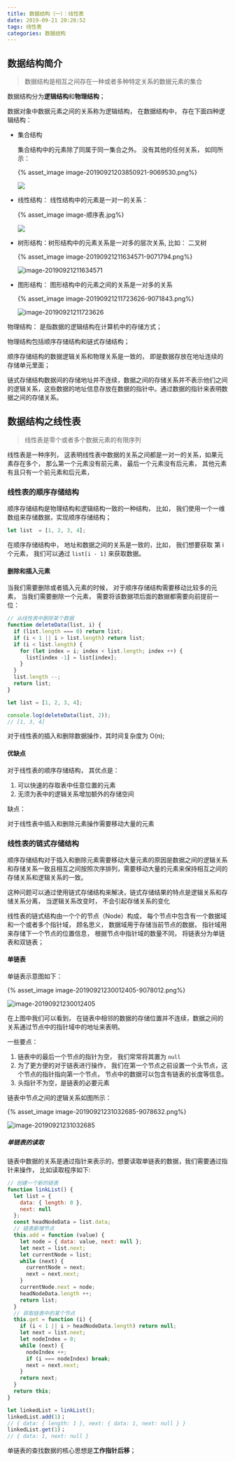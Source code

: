 ```yaml
---
title: 数据结构（一）：线性表
date: 2019-09-21 20:28:52
tags: 线性表
categories: 数据结构
---
```


## 数据结构简介

> 数据结构是相互之间存在一种或者多种特定关系的数据元素的集合

数据结构分为**逻辑结构**和**物理结构**；

数据对象中数据元素之间的关系称为逻辑结构， 在数据结构中， 存在下面四种逻辑结构：

* 集合结构

  集合结构中的元素除了同属于同一集合之外。 没有其他的任何关系， 如同所示：

  {% asset_image image-20190921203850921-9069530.png%}

  ![](数据结构：线性表/image-20190921203850921-9069530.png)

* 线性结构： 线性结构中的元素是一对一的关系：

  {% asset_image image-顺序表.jpg%}

  ![](数据结构：线性表/image-顺序表.jpg)

* 树形结构：树形结构中的元素关系是一对多的层次关系, 比如： 二叉树

  {% asset_image image-20190921211634571-9071794.png%}

  ![image-20190921211634571](数据结构：线性表/image-20190921211634571-9071794.png)

* 图形结构： 图形结构中的元素之间的关系是一对多的关系

  {% asset_image image-20190921211723626-9071843.png%}



  ![image-20190921211723626](数据结构：线性表/image-20190921211723626-9071843.png)

物理结构： 是指数据的逻辑结构在计算机中的存储方式；

物理结构包括顺序存储结构和链式存储结构；

顺序存储结构的数据逻辑关系和物理关系是一致的， 即是数据存放在地址连续的存储单元里面；

链式存储结构数据间的存储地址并不连续，数据之间的存储关系并不表示他们之间的逻辑关系，这些数据的地址信息存放在数据的指针中。通过数据的指针来表明数据之间的存储关系。

## 数据结构之线性表

> 线性表是零个或者多个数据元素的有限序列

线性表是一种序列， 这表明线性表中数据的关系之间都是一对一的关系，如果元素存在多个， 那么第一个元素没有前元素， 最后一个元素没有后元素， 其他元素有且只有一个前元素和后元素，

### 线性表的顺序存储结构

顺序存储结构是物理结构和逻辑结构一致的一种结构， 比如， 我们使用一个一维数组来存储数据，实现顺序存储结构；

```js
let list  = [1, 2, 3, 4];
```

在顺序存储结构中， 地址和数据之间的关系是一致的，比如， 我们想要获取 第 i 个元素， 我们可以通过   `list[i - 1]` 来获取数据。

#### 删除和插入元素

当我们需要删除或者插入元素的时候， 对于顺序存储结构需要移动比较多的元素， 当我们需要删除一个元素， 需要将该数据项后面的数据都需要向前提前一位：

```js
// 从线性表中删除某个数据
function deleteData(list, i) {
  if (list.length === 0) return list;
  if (i < 1 || i > list.length) return list;
  if (i < list.length) {
    for (let index = i; index < list.length; index ++) {
      list[index -1] = list[index];
    }
  }
  list.length --;
  return list;
}

let list = [1, 2, 3, 4];

console.log(deleteData(list, 2));
// [1, 3, 4]
```

对于线性表的插入和删除数据操作，其时间复杂度为 O(n);

#### 优缺点

对于线性表的顺序存储结构， 其优点是：

1. 可以快速的存取表中任意位置的元素
2. 无须为表中的逻辑关系增加额外的存储空间

缺点：

对于线性表中插入和删除元素操作需要移动大量的元素

### 线性表的链式存储结构

顺序存储结构对于插入和删除元素需要移动大量元素的原因是数据之间的逻辑关系和存储关系一致且相互之间按照次序排列，需要移动大量的元素来保持相互之间的存储关系和逻辑关系的一致。

这种问题可以通过使用链式存储结构来解决，链式存储结果的特点是逻辑关系和存储关系分离， 当逻辑关系改变时， 不会引起存储关系的变化

线性表的链式结构由一个个的节点（Node）构成， 每个节点中包含有一个数据域和一个或者多个指针域， 顾名思义， 数据域用于存储当前节点的数据， 指针域用来存储下一个节点的位置信息， 根据节点中指针域的数量不同， 将链表分为单链表和双链表；

#### 单链表

单链表示意图如下：

{% asset_image image-20190921230012405-9078012.png%}

![image-20190921230012405](数据结构：线性表/image-20190921230012405-9078012.png)

在上图中我们可以看到， 在链表中相邻的数据的存储位置并不连续，数据之间的关系通过节点中的指针域中的地址来表明。

一些要点：

1. 链表中的最后一个节点的指针为空， 我们常常将其置为 `null`
2. 为了更方便的对于链表进行操作， 我们在第一个节点之前设置一个头节点，这个节点的指针指向第一个节点， 节点中的数据可以包含有链表的长度等信息。
3. 头指针不为空，是链表的必要元素

链表中节点之间的逻辑关系如图所示：

{% asset_image image-20190921231032685-9078632.png%}

![image-20190921231032685](数据结构：线性表/image-20190921231032685-9078632.png)

##### 单链表的读取

链表中数据的关系是通过指针来表示的，想要读取单链表的数据，我们需要通过指针来操作， 比如读取程序如下:

```js
// 创建一个新的链表
function linkList() {
  let list = {
    data: { length: 0 },
    next: null
  };
  const headNodeData = list.data;
  // 链表新增节点
  this.add = function (value) {
    let node = { data: value, next: null };
    let next = list.next;
    let currentNode = list;
    while (next) {
      currentNode = next;
      next = next.next;
    }
    currentNode.next = node;
    headNodeData.length ++;
    return list;
  }
  // 获取链表中的某个节点
  this.get = function (i) {
    if (i < 1 || i > headNodeData.length) return null;
    let next = list.next;
    let nodeIndex = 0;
    while (next) {
      nodeIndex ++;
      if (i === nodeIndex) break;
      next = next.next;
    }
    return next;
  }
  return this;
}

let linkedList = linkList();
linkedList.add(1)；
// { data: { length: 1 }, next: { data: 1, next: null } }
linkedList.get(1)；
// { data: 1, next: null }
```

单链表的查找数据的核心思想是**工作指针后移**；

